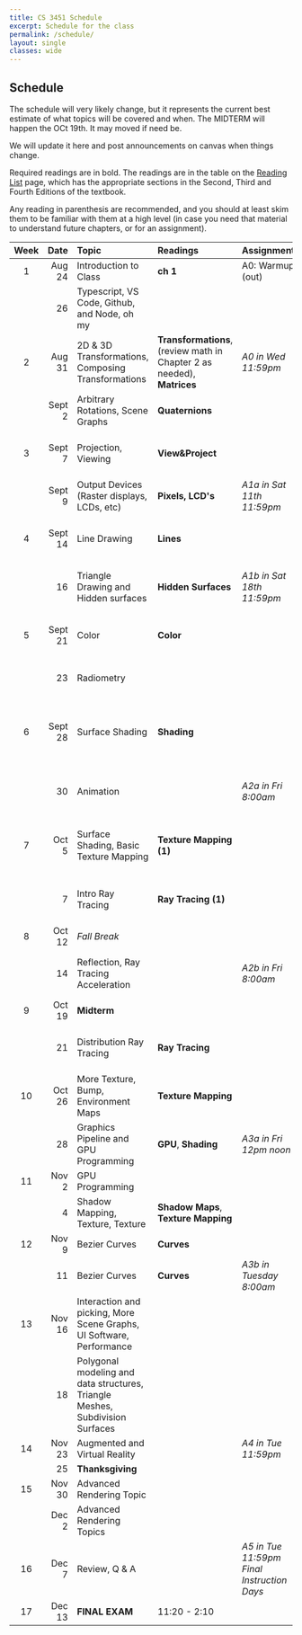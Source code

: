 ```yaml
---
title: CS 3451 Schedule
excerpt: Schedule for the class
permalink: /schedule/
layout: single
classes: wide
---
```


## Schedule

The schedule will very likely change, but it represents the current best estimate of what topics will be covered and when.  The MIDTERM will happen the OCt 19th.  It may moved if need be. 

We will update it here and post announcements on canvas when things change.

Required readings are in bold. The readings are in the table on the [Reading List](/readings/) page, which has the appropriate sections in the Second, Third and Fourth Editions of the textbook.

Any reading in parenthesis are recommended, and you should at least skim them to be familiar with them at a high level (in case you need that material to understand future chapters, or for an assignment).

|Week|Date|Topic|Readings|Assignments|Notes|
|:--:|---:|:-----|:----|:----|:----|
|1|Aug 24|Introduction to Class| **ch 1** | A0: Warmup (out) | ([slides pdf](/assets/1-intro.pdf)) |
| | 26| Typescript, VS Code, Github, and Node, oh my | | |([slides pdf](/assets/2-dev-tools.pdf)) |
|2| Aug 31| 2D & 3D Transformations, Composing Transformations | **Transformations**, (review math in Chapter 2 as needed), **Matrices**  | *A0 in Wed 11:59pm* | (slides [pdf](/assets/3-transformations.pdf), [annotated](/assets/3-transformations-annotated.pdf))|
| | Sept 2 | Arbitrary Rotations, Scene Graphs  | **Quaternions** |  | (slides [pdf](/assets/4-stacks-graphs-rotations.pdf), [annotated](/assets/4-stacks-graphs-rotations-annotated.pdf)) |
|3|Sept 7| Projection, Viewing | **View&Project** | | (slides [pdf](/assets/5-viewing.pdf)), (annotated [pdf](/assets/5-viewing-annotated.pdf)) |
| |Sept 9| Output Devices (Raster displays, LCDs, etc) |**Pixels, LCD's**| *A1a in Sat 11th 11:59pm* | _instructor Jury Duty_ |
|4|Sept 14| Line Drawing  |**Lines**|  | (slides [pdf](/assets/6-lines.pdf)), (annotated [pdf](/assets/6-lines-annotated.pdf))|
| | 16| Triangle Drawing and Hidden surfaces |**Hidden Surfaces**| *A1b in Sat 18th 11:59pm* | (slides [pdf](/assets/7-triangles-hidden-surfaces.pdf)), (annotated [pdf](/assets/7-triangles-hidden-surfaces-annotated.pdf))|
|5|Sept 21| Color | **Color** | | (slides [pdf](/assets/8-color-and-vision.pdf)), (annotated [pdf](/assets/8-color-and-vision-annotated.pdf))|
| | 23| Radiometry | | | (slides [handwritten notes](/assets/9-radiance.pdf))|
|6|Sept 28| Surface Shading |**Shading** | | (slides [pdf](/assets/10-surface-shading.pdf)), (annotated [pdf](/assets/10-surface-shading-annotated.pdf)), (short clarification [pdf](/assets/10-surface-shading-redo-annotated.pdf))|
| | 30| Animation | | *A2a in Fri 8:00am* | (slides [pdf](/assets/11-animation.pdf)), (annotated [pdf](/assets/11-animation-annotated.pdf)) |
|7|Oct 5| Surface Shading, Basic Texture Mapping | **Texture Mapping (1)** | |(slides [shading pdf](/assets/10-surface-shading-2.pdf) [annotated](/assets/10-surface-shading-2-annotated.pdf) [texture pdf](/assets/12-texture-mapping.pdf) [annotated](/assets/12-texture-mapping-annotated.pdf)) |
| |  7| Intro Ray Tracing |**Ray Tracing (1)**| | (slides [pdf](/assets/13-raytracing1.pdf)), (annotated [pdf](/assets/13-raytracing1-annotated.pdf))|
|8|Oct 12| _Fall Break_ | | | |
| | 14| Reflection, Ray Tracing Acceleration |  | *A2b in Fri 8:00am* |(slides [pdf](/assets/14-raytracing2.pdf)), (annotated [pdf](/assets/14-raytracing2-annotated.pdf)) |
|9|Oct 19| **Midterm** | | | |
| | 21| Distribution Ray Tracing | **Ray Tracing** | | *Prof at AR/VR Policy Conference* | 
|10|Oct 26| More Texture, Bump, Environment Maps | **Texture Mapping** | | |
| | 28| Graphics Pipeline and GPU Programming |**GPU**, **Shading** | *A3a in Fri 12pm noon* | **Drop Deadline (Oct 30)**|
|11|Nov 2| GPU Programming | | | ** Election Day**|
| |4| Shadow Mapping, Texture, Texture | **Shadow Maps**, **Texture Mapping** | | |
|12|Nov 9| Bezier Curves | **Curves** |  | _instructor NSF panel_|
| | 11| Bezier Curves | **Curves** | *A3b in Tuesday 8:00am* | |
|13|Nov 16| Interaction and picking, More Scene Graphs, UI Software, Performance | | | |
| | 18| Polygonal modeling and data structures, Triangle Meshes, Subdivision Surfaces| | |_instructor out of town_ |
|14|Nov 23| Augmented and Virtual Reality | | *A4 in Tue 11:59pm* | |
| | 25| **Thanksgiving** | | | |
|15|Nov 30| Advanced Rendering Topic | | | |
| |Dec 2| Advanced Rendering Topics | | | |
|16|Dec 7| Review, Q & A ||*A5 in Tue 11:59pm* <br> _Final Instruction Days_|
|17|Dec 13| **FINAL EXAM** |11:20 - 2:10 | |